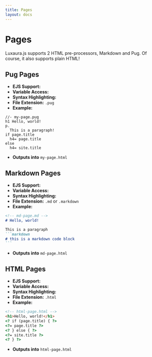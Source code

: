```yaml
---
title: Pages
layout: docs
---
```


# Pages
Luxaura.js supports 2 HTML pre-processors, Markdown and Pug. Of course, it also supports plain HTML!

## Pug Pages
- **EJS Support:** <i class="fa fa-check"></i>
- **Variable Access:** <i class="fa fa-check"></i>
- **Syntax Highlighting:** <i class="fa fa-times"></i>
- **File Extension:** `.pug`
- **Example:**
````pug
//- my-page.pug
h1 Hello, world!
p.
  This is a paragraph!
if page.title
  h4= page.title
else
  h4= site.title
````
- **Outputs into** `my-page.html`

## Markdown Pages
- **EJS Support:** <i class="fa fa-times"></i>
- **Variable Access:** <i class="fa fa-times"></i>
- **Syntax Highlighting:** <i class="fa fa-check"></i>
- **File Extension:** `.md` or `.markdown`
- **Example:**

````markdown
<!-- md-page.md -->
# Hello, world!

This is a paragraph
```markdown
# this is a markdown code block
```
````
- **Outputs into** `md-page.html`

## HTML Pages
- **EJS Support:** <i class="fa fa-check"></i>
- **Variable Access:** <i class="fa fa-check"></i>
- **Syntax Highlighting:** <i class="fa fa-times"></i>
- **File Extension:** `.html`
- **Example:**
````html
<!-- html-page.html -->
<h1>Hello, world!</h1>
<? if (page.title) { ?>
<?= page.title ?>
<? } else { ?>
<?= site.title ?>
<? } ?>
````
- **Outputs into** `html-page.html`
